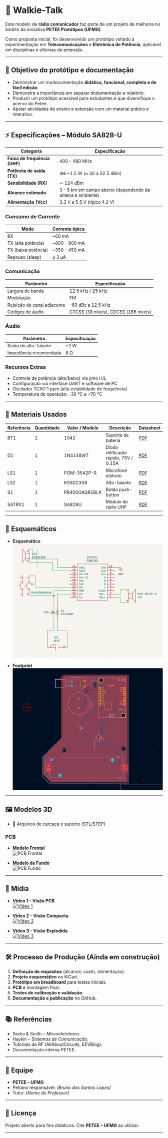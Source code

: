 # 📡 Walkie-Talk
Este modelo de **rádio comunicador** faz parte de um projeto de melhoria no âmbito da iniciativa **PETEE Protótipos (UFMG)**.  

Como proposta inicial, foi desenvolvido um protótipo voltado à experimentação em **Telecomunicações** e **Eletrônica de Potência**, aplicável em disciplinas e oficinas de extensão.  

---

## 📌 Objetivo do protótipo e documentação
- Demonstrar um modocumentação **didática, funcional, completa e de fácil edição**.
- Demonstra a importância em separar dodumentação e relatório.
- Produzir um protótipo acessível para estudantes e que diversifique o acervo do Petee.
- Apoiar atividades de ensino e extensão com um material prático e interativo.

---
## ⚡ Especificações – Módulo SA828-U  

| Categoria                     | Especificação |
|-------------------------------|---------------|
| **Faixa de frequência (UHF)** | 400 – 480 MHz |
| **Potência de saída (TX)**    | até ~1.5 W (≈ 30 a 32.5 dBm) |
| **Sensibilidade (RX)**        | ~–124 dBm |
| **Alcance estimado**          | 3 – 5 km em campo aberto (dependendo da antena e ambiente) |
| **Alimentação (Vcc)**         | 3.3 V a 5.5 V (típico 4.2 V) |

### Consumo de Corrente  

| Modo                  | Corrente típica |
|------------------------|-----------------|
| RX                     | ~60 mA |
| TX (alta potência)     | ~800 – 900 mA |
| TX (baixa potência)    | ~350 – 450 mA |
| Repouso (sleep)        | ≤ 3 µA |

### Comunicação  

| Parâmetro                  | Especificação |
|-----------------------------|---------------|
| Largura de banda            | 12.5 kHz / 25 kHz |
| Modulação                   | FM |
| Rejeição de canal adjacente | –60 dBc a 12.5 kHz |
| Códigos de áudio            | CTCSS (38 níveis), CDCSS (166 níveis) |

### Áudio  

| Parâmetro                  | Especificação |
|-----------------------------|---------------|
| Saída do alto-falante       | ~2 W |
| Impedância recomendada       | 8 Ω |

### Recursos Extras
- Controle de potência (alto/baixo) via pino H/L  
- Configuração via interface UART e software de PC  
- Oscilador TCXO 1 ppm (alta estabilidade de frequência)  
- Temperatura de operação: –30 °C a +70 °C  


---

## 🧰 Materiais Usados
| Referência | Quantidade | Valor / Modelo | Descrição                             | Datasheet                                                   |
| ---------- | ---------- | -------------- | ------------------------------------- | ----------------------------------------------------------- |
| BT1        | 1          | 1042           | Suporte de bateria                    | [PDF](https://www.diodes.com/assets/Datasheets/ds30396.pdf) |
| D1         | 1          | 1N4148WT       | Diodo retificador rápido, 75V / 0.15A | [PDF](https://www.diodes.com/assets/Datasheets/ds30396.pdf) |
| LS1        | 1          | POM-3542P-R    | Microfone eletreto                    | [PDF](https://www.diodes.com/assets/Datasheets/ds30396.pdf) |
| LS2        | 1          | KSSG2308       | Alto-falante                          | [PDF](https://www.diodes.com/assets/Datasheets/ds30396.pdf) |
| S1         | 1          | PB400OAQR1BLK  | Botão push-button                     | [PDF](https://www.diodes.com/assets/Datasheets/ds30396.pdf) |
| SATRX1     | 1          | SA828U         | Módulo de rádio UHF                   | [PDF](https://www.diodes.com/assets/Datasheets/ds30396.pdf) |

---

## 📐 Esquemáticos
- **Esquemático**  
  ![Walkie Talk](https://github.com/hitcode47/Walkie-Talk/blob/main/Imagens%20e%20esquem%C3%A1ticos/esquem%C3%A1tico_WT.png)  

- **Footprint**  
  ![Walkie Talk](https://github.com/hitcode47/Walkie-Talk/blob/main/Imagens%20e%20esquem%C3%A1ticos/esquem%C3%A1tico_footprint_WT.png)  


---
## 🖼️ Modelos 3D  

- 📂 [Arquivos de carcaça e suporte (STL/STEP)](./3d_models)  

### PCB  

- **Modelo Frontal**  
  ![PCB Frontal](https://github.com/hitcode47/Walkie-Talk/blob/main/Imagens%20e%20esquem%C3%A1ticos/walkie%20talk.png)  

- **Modelo de Fundo**  
  ![PCB Fundo](https://github.com/hitcode47/Walkie-Talk/blob/main/Imagens%20e%20esquem%C3%A1ticos/walkie%20talk_back.png)  


---

## 🎥 Mídia    

- **Vídeo 1 – Visão PCB**  
  [![Vídeo 1](./media/video1_thumb.png)](https://youtu.be/KtvOQ1vCON0)  

- **Vídeo 2 – Visão Compacta**  
  [![Vídeo 2](./media/video2_thumb.png)](https://youtu.be/7ha7i7AOuKI)  

- **Vídeo 3 – Visão Explodida**  
  [![Vídeo 3](./media/video3_thumb.png)](https://youtu.be/o6cVx7rBvNw)  

---

## 🛠️ Processo de Produção (Ainda em construção)
1. **Definição de requisitos** (alcance, custo, alimentação).  
2. **Projeto esquemático** no KiCad.  
3. **Protótipo em breadboard** para testes iniciais.  
4. **PCB** e montagem final.  
5. **Testes de calibração e validação**.  
6. **Documentação e publicação** no GitHub.  

---

## 📚 Referências
- Sedra & Smith – *Microeletrônica*.  
- Haykin – *Sistemas de Comunicação*.  
- Tutoriais de RF (AllAboutCircuits, EEVBlog).  
- Documentação interna PETEE.  

---

## 👥 Equipe
- **PETEE – UFMG**  
- Petiano responsável: *[Bruno dos Santos Lopes]*  
- Tutor: *[Nome do Professor]*  

---

## 📢 Licença
Projeto aberto para fins didáticos. Cite **PETEE – UFMG** ao utilizar.  

---
